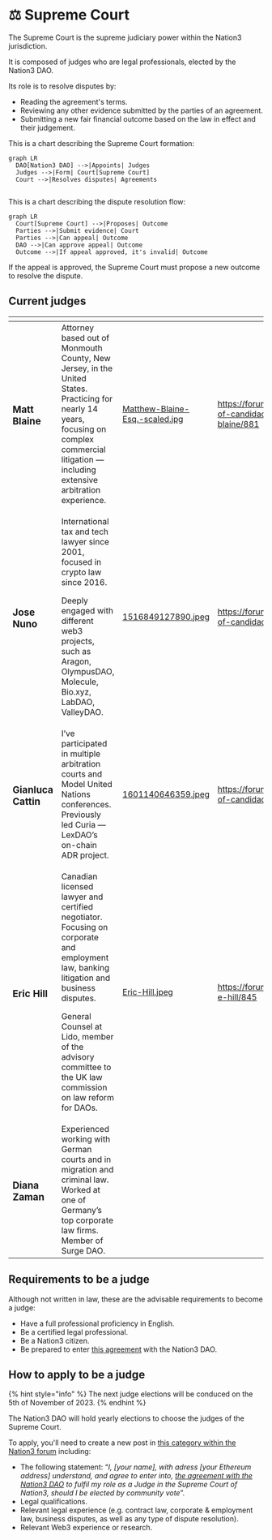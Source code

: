 # ⚖ Supreme Court

The Supreme Court is the supreme judiciary power within the Nation3 jurisdiction.

It is composed of judges who are legal professionals, elected by the Nation3 DAO.

Its role is to resolve disputes by:

* Reading the agreement's terms.
* Reviewing any other evidence submitted by the parties of an agreement.
* Submitting a new fair financial outcome based on the law in effect and their judgement.

This is a chart describing the Supreme Court formation:

```mermaid
graph LR
  DAO[Nation3 DAO] -->|Appoints| Judges
  Judges -->|Form| Court[Supreme Court]
  Court -->|Resolves disputes| Agreements
  
```

This is a chart describing the dispute resolution flow:

```mermaid
graph LR
  Court[Supreme Court] -->|Proposes| Outcome
  Parties -->|Submit evidence| Court
  Parties -->|Can appeal| Outcome
  DAO -->|Can approve appeal| Outcome
  Outcome -->|If appeal approved, it's invalid| Outcome
```

If the appeal is approved, the Supreme Court must propose a new outcome to resolve the dispute.

## Current judges

<table data-view="cards"><thead><tr><th></th><th></th><th data-hidden data-card-cover data-type="files"></th><th data-hidden data-card-target data-type="content-ref"></th></tr></thead><tbody><tr><td><h3>Matt Blaine</h3></td><td>Attorney based out of Monmouth County, New Jersey, in the United States. Practicing for nearly 14 years, focusing on complex commercial litigation — including extensive arbitration experience.</td><td><a href="../.gitbook/assets/Matthew-Blaine-Esq.-scaled.jpg">Matthew-Blaine-Esq.-scaled.jpg</a></td><td><a href="https://forum.nation3.org/t/submission-of-candidacy-matthew-matt-blaine/881">https://forum.nation3.org/t/submission-of-candidacy-matthew-matt-blaine/881</a></td></tr><tr><td><h3>Jose Nuno</h3></td><td><p>International tax and tech lawyer since 2001, focused in crypto law since 2016. </p><p>Deeply engaged with different web3 projects, such as Aragon, OlympusDAO, Molecule, Bio.xyz, LabDAO, ValleyDAO.</p></td><td><a href="../.gitbook/assets/1516849127890.jpeg">1516849127890.jpeg</a></td><td><a href="https://forum.nation3.org/t/submission-of-candidacy-jose-nuno/849">https://forum.nation3.org/t/submission-of-candidacy-jose-nuno/849</a></td></tr><tr><td><h3>Gianluca Cattin</h3></td><td>I’ve participated in multiple arbitration courts and Model United Nations conferences.<br>Previously led Curia — LexDAO’s on-chain ADR project.</td><td><a href="../.gitbook/assets/1601140646359.jpeg">1601140646359.jpeg</a></td><td><a href="https://forum.nation3.org/t/submission-of-candidacy-gianluca-cattin/841">https://forum.nation3.org/t/submission-of-candidacy-gianluca-cattin/841</a></td></tr><tr><td><h3>Eric Hill</h3></td><td><p>Canadian licensed lawyer and certified negotiator. Focusing on corporate and employment law, banking litigation and business disputes. </p><p>General Counsel at Lido, member of the advisory committee to the UK law commission on law reform for DAOs.</p></td><td><a href="../.gitbook/assets/Eric-Hill.jpeg">Eric-Hill.jpeg</a></td><td><a href="https://forum.nation3.org/t/submission-e-hill/845">https://forum.nation3.org/t/submission-e-hill/845</a></td></tr><tr><td><h3>Diana Zaman</h3></td><td>Experienced working with German courts and in migration and criminal law. Worked at one of Germany’s top corporate law firms. Member of Surge DAO.</td><td></td><td></td></tr></tbody></table>

## Requirements to be a judge

Although not written in law, these are the advisable requirements to become a judge:

* Have a full professional proficiency in English.
* Be a certified legal professional.
* Be a Nation3 citizen.
* Be prepared to enter [this agreement](https://linked.md/v?u=https://linked.md/api/github/nation3/law/main/contracts/JudgeContract.linked.md) with the Nation3 DAO.

## How to apply to be a judge

{% hint style="info" %}
The next judge elections will be conduced on the 5th of November of 2023.
{% endhint %}

The Nation3 DAO will hold yearly elections to choose the judges of the Supreme Court.

To apply, you'll need to create a new post in [this category within the Nation3 forum](https://forum.nation3.org/c/judges-elections/17) including:

* The following statement: “_I, \[your name], with adress \[your Ethereum address] understand, and agree to enter into,_ [_the agreement with the Nation3 DAO_](https://linked.md/v?u=https://linked.md/api/github/nation3/law/main/contracts/JudgeContract.linked.md) _to fulfil my role as a Judge in the Supreme Court of Nation3, should I be elected by community vote_”.
* Legal qualifications.
* Relevant legal experience (e.g. contract law, corporate & employment law, business disputes, as well as any type of dispute resolution).
* Relevant Web3 experience or research.
